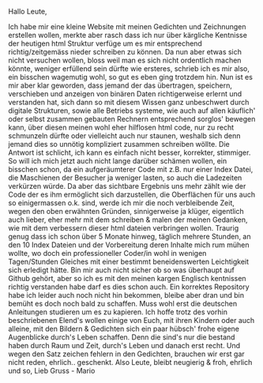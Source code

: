 
Hallo Leute,

Ich habe mir eine kleine Website mit meinen Gedichten und Zeichnungen erstellen wollen, merkte aber rasch dass ich nur über kärgliche Kentnisse der heutigen html Struktur verfüge um es mir entsprechend richtig/zeitgemäss nieder schreiben zu können. Da nun aber etwas sich nicht versuchen wollen, bloss weil man es sich nicht ordentlich machen könnte, weniger erfüllend sein dürfte wie ersteres, schrieb ich es mir also, ein bisschen wagemutig wohl, so gut es eben ging trotzdem hin. Nun ist es mir aber klar geworden, dass jemand der das übertragen, speichern, verschieben und anzeigen von binären Daten richtigerweise erlernt und verstanden hat, sich dann so mit diesem Wissen ganz unbeschwert durch digitale Strukturen, sowie alle Betriebs systeme, wie auch auf allen käuflich' oder selbst zusammen gebauten Rechnern entsprechend sorglos' bewegen kann, über diesen meinen wohl eher hilflosen html code, nur zu recht schmunzeln dürfte oder vielleicht auch nur staunen, weshalb sich denn jemand dies so unnötig kompliziert zusammen schreiben wöllte. Die Antwort ist schlicht, ich kann es einfach nicht besser, korrekter, stimmiger. So will ich mich jetzt auch nicht lange darüber schämen wollen, ein bisschen schon, da ein aufgeräumterer Code mit z.B. nur einer Index Datei, die Maschienen der Besucher ja weniger lasten, so auch die Ladezeiten verkürzen würde. Da aber das sichtbare Ergebnis uns mehr zählt wie der Code der es ihm ermöglicht sich darzustellen, die Oberflächen für uns auch so einigermassen o.k. sind, werde ich mir die noch verbleibende Zeit, wegen den oben erwähnten Gründen, sinnigerweise ja klüger, eigentlich auch lieber, eher mehr mit dem schreiben & malen der meinen Gedanken, wie mit dem verbessern dieser html dateien verbringen wollen. Traurig genug dass ich schon über 5 Monate hinweg, täglich mehrere Stunden, an den 10 Index Dateien und der Vorbereitung deren Inhalte mich rum mühen wollte, wo doch ein professioneller Coder/in wohl in wenigen Tagen/Stunden Gleiches mit einer bestimmt beneidenswerten Leichtigkeit sich erledigt hätte. Bin mir auch nicht sicher ob so was überhaupt auf Github gehört, aber so ich es mit den meinen kargen Englisch kentnissen richtig verstanden habe darf es dies schon auch. Ein korrektes Repository habe ich leider auch noch nicht hin bekommen, bleibe aber dran und bin bemüht es doch noch bald zu schaffen. Muss wohl erst die deutschen Anleitungen studieren um es zu kapieren. Ich hoffe trotz des vorhin beschriebenen Elend's wollen einige von Euch, mit ihren Kindern oder auch alleine, mit den Bildern & Gedichten sich ein paar hübsch' frohe eigene Augenblicke durch's Leben schaffen. Denn die sind's nur die bestand haben durch Raum und Zeit, durch's Leben und danach erst recht. Und wegen den Satz zeichen fehlern in den Gedichten, brauchen wir erst gar nicht reden, ehrlich.. geschenkt. Also Leute, bleibt neugierig & froh, ehrlich und so, Lieb Gruss - Mario
